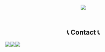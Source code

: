 <div align="center">
 
<a href="https://hits.seeyoufarm.com"><img src="https://hits.seeyoufarm.com/api/count/incr/badge.svg?url=https%3A%2F%2Fgithub.com%2FGEONWOOHONG&count_bg=%2379C83D&title_bg=%23555555&icon=postwoman.svg&icon_color=%23E7E7E7&title=hits&edge_flat=false"/></a>
<br>
 

 
<br>

## 📞 Contact 📞
<div style="display:flex; flex-direction:row;">
  <a href="https://www.instagram.com/geonwoo03_dev/">
    <img src="https://img.shields.io/badge/Instagram-E4405F?style=flat-square&logo=Instagram&logoColor=white"/>
  </a>
 </a>
  <a href="mailto:redgil77@smail.kongju.ac.kr">
    <img src="https://img.shields.io/badge/Outlook-0078D4?style=flat-square&logo=microsoftoutlook&logoColor=white"/>
  </a>
  <a href="mailto:redgil030802@gmail.com">
    <img src="https://img.shields.io/badge/Gmail-EA4335?style=flat-square&logo=gmail&logoColor=white"/>
  </a>
</div><br>
  
</div><br>
</div>
